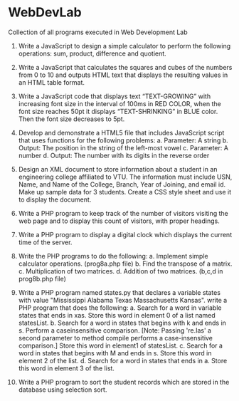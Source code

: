 # WebDevLab
Collection of all programs executed in Web Development Lab

1. Write a JavaScript to design a simple calculator to perform the following operations:
sum, product, difference and quotient.
    
2. Write a JavaScript that calculates the squares and cubes of the numbers from 0 to 10 and outputs HTML text that displays the resulting values in an HTML table format.

3. Write a JavaScript code that displays text “TEXT-GROWING” with increasing font size in the interval of 100ms in RED COLOR, when the font size reaches 50pt it displays “TEXT-SHRINKING” in BLUE color. Then the font size decreases to 5pt.

4. Develop and demonstrate a HTML5 file that includes JavaScript script that uses functions for the following problems:
      a. Parameter: A string
      b. Output: The position in the string of the left-most vowel
      c. Parameter: A number
      d. Output: The number with its digits in the reverse order

5. Design an XML document to store information about a student in an engineering college affiliated to VTU. The information must include USN, Name, and Name of the College, Branch, Year of Joining, and email id. Make up sample data for 3 students. Create a CSS style sheet and use it to display the document.

6. Write a PHP program to keep track of the number of visitors visiting the web page and to display this count of visitors, with proper headings.

7. Write a PHP program to display a digital clock which displays the current time of the server.

8. Write the PHP programs to do the following:
      a. Implement simple calculator operations. (prog8a.php file)
      b. Find the transpose of a matrix.
      c. Multiplication of two matrices.
      d. Addition of two matrices. (b,c,d in prog8b.php file)

9. Write a PHP program named states.py that declares a variable states with value
"Mississippi Alabama Texas Massachusetts Kansas". write a PHP program that does the following:
      a. Search for a word in variable states that ends in xas. Store this word in element 0 of a list named statesList.
      b. Search for a word in states that begins with k and ends in s. Perform a caseinsensitive comparison. [Note: Passing 're.Ias' a second parameter to method compile performs a case-insensitive comparison.] Store this word in element1 of statesList.
      c. Search for a word in states that begins with M and ends in s. Store this word in element 2 of the list.
      d. Search for a word in states that ends in a. Store this word in element 3 of the list.

10. Write a PHP program to sort the student records which are stored in the database using selection sort. 
